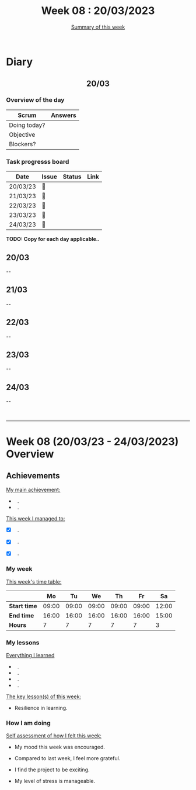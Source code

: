 


<!-- 
  Welcome to your weekly agenda.
  In this agenda, you will note down day to day progress.
-->

<h1 align="center">Week 08 : 20/03/2023</h1>

<p align="center"><a href="#summary">Summary of this week</a></p>

<br/>

<!-- 
  -- SECTION: OVERVIEW
  -- For each day, fill out your dairy
  -->

<h1>Diary</h1>

<h2 align="center">20/03</h2>

### Overview of the day

<!-- Fill out the daily scrum table 
  -- Doing today? - What are you working on today?
  -- Objective?   - What do you hope to achieve today?
  -- Blockers?    - Any blockers? Anywhere you need help?
-->

| Scrum	       |                             Answers 	                                          | 
|----------	   |-------	                                                                        |
| Doing today? |      |
| Objective    |      |
| Blockers?    |                           |

### Task progresss board

<!-- List all the tasks and bounties in progress this week -->

| Date     	| Issue 	| Status 	| Link 	|
|----------	|-------	|--------	|------	|
| 20/03/23	| :art: |
| 21/03/23 	| :art: |
| 22/03/23 	| :art: |
| 23/03/23 	| :art: |
| 24/03/23 	| :art: |


**TODO: Copy for each day applicable..**

<h2 align="left">20/03</h2>

*--*

<h2 align="left">21/03</h2>

*--*

<h2 align="left">22/03</h2>

*--*

<h2 align="left">23/03</h2>

*--*

<h2 align="left">24/03</h2>

*--*

<br/>

<hr id="summary" />
<!-- Fill this section at the end of each week, -->

# Week 08 (20/03/23 - 24/03/2023) Overview

<!-- What was your main achievement -->
<h2>Achievements</h2>

<u>My main achievement:</u>

- ` `.
- ` `.

<!-- Write the achievement you are most proud off in one line! -->
<!-- <h3 align="left">Kicking off the sprint and running the project!</h3> -->

<!-- List all your achievement -->
<u>This week I managed to:</u>

- [x] ` `. 
- [x] ` `. 
- [x] ` `.


### My week
<!-- Keep track of your time table daily -->
<u>This week's time table:</u>

|                |   Mo  |   Tu  |   We  |   Th   |   Fr   |   Sa    |
|---             |---	   |---	   |---    |---     |---     |---      |
| **Start time** | 09:00 | 09:00 | 09:00 | 09:00  | 09:00  | 12:00   |
| **End time**	 | 16:00 | 16:00 | 16:00 | 16:00  | 16:00  | 15:00   |
| **Hours**	     |   7   |   7   |   7   |   7    |    7   |   3     |


### My lessons
<!-- What did I learn? -->
<u>Everything I learned</u>

- ` `.
- ` `.
- ` `.
- ` `.

<u>The key lesson(s) of this week:</u>

- Resilience in learning.

### How I am doing
<!-- How did you feel? -->
<u>Self assessment of how I felt this week:</u>

- My mood this week was <!--(exciting / encouraged / happy / afraid / overwhelmed / ...)--> encouraged.
  
- Compared to last week, I feel more <!--(excited / encouraged / happy / overhwelmed / grateful / disappointed / bored / ...)--> grateful.

- I find the project to be <!--(joyful / relaxing / exciting / it challenges me / difficult / I need something more challenging / ...)-->  exciting.

- My level of stress is <!--(relaxed / manageable / high)--> manageable.